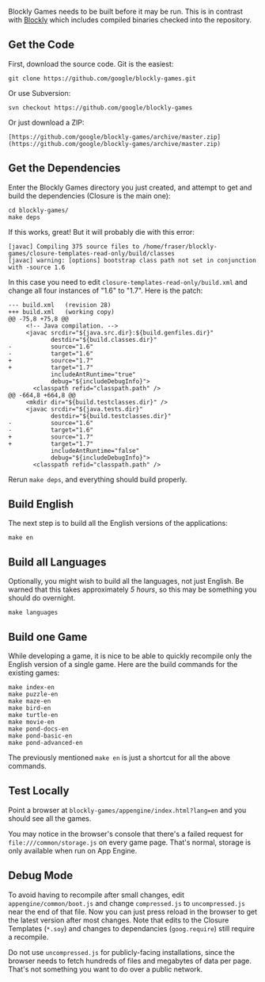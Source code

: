 Blockly Games needs to be built before it may be run.  This is in contrast with [Blockly](https://github.com/google/blockly/) which includes compiled binaries checked into the repository.  

## Get the Code

First, download the source code.  Git is the easiest:

    git clone https://github.com/google/blockly-games.git

Or use Subversion:

    svn checkout https://github.com/google/blockly-games

Or just download a ZIP:

    [https://github.com/google/blockly-games/archive/master.zip](https://github.com/google/blockly-games/archive/master.zip)

## Get the Dependencies

Enter the Blockly Games directory you just created, and attempt to get and build the dependencies (Closure is the main one):

    cd blockly-games/
    make deps

If this works, great!  But it will probably die with this error:

    [javac] Compiling 375 source files to /home/fraser/blockly-games/closure-templates-read-only/build/classes
    [javac] warning: [options] bootstrap class path not set in conjunction with -source 1.6

In this case you need to edit `closure-templates-read-only/build.xml` and change all four instances of "1.6" to "1.7".  Here is the patch:

    --- build.xml	(revision 28)
    +++ build.xml	(working copy)
    @@ -75,8 +75,8 @@
         <!-- Java compilation. -->
         <javac srcdir="${java.src.dir}:${build.genfiles.dir}"
                destdir="${build.classes.dir}"
    -           source="1.6"
    -           target="1.6"
    +           source="1.7"
    +           target="1.7"
                includeAntRuntime="true"
                debug="${includeDebugInfo}">
           <classpath refid="classpath.path" />
    @@ -664,8 +664,8 @@
         <mkdir dir="${build.testclasses.dir}" />
         <javac srcdir="${java.tests.dir}"
                destdir="${build.testclasses.dir}"
    -           source="1.6"
    -           target="1.6"
    +           source="1.7"
    +           target="1.7"
                includeAntRuntime="false"
                debug="${includeDebugInfo}">
           <classpath refid="classpath.path" />

Rerun `make deps`, and everything should build properly.

## Build English

The next step is to build all the English versions of the applications:

    make en

## Build all Languages

Optionally, you might wish to build all the languages, not just English.  Be warned that this takes approximately *5 hours*, so this may be something you should do overnight.

    make languages

## Build one Game

While developing a game, it is nice to be able to quickly recompile only the English version of a single game.  Here are the build commands for the existing games:

    make index-en
    make puzzle-en
    make maze-en
    make bird-en
    make turtle-en
    make movie-en
    make pond-docs-en
    make pond-basic-en
    make pond-advanced-en

The previously mentioned `make en` is just a shortcut for all the above commands.

## Test Locally

Point a browser at `blockly-games/appengine/index.html?lang=en` and you should see all the games.

You may notice in the browser's console that there's a failed request for `file:///common/storage.js` on every game page.  That's normal, storage is only available when run on App Engine.

## Debug Mode

To avoid having to recompile after small changes, edit `appengine/common/boot.js` and change `compressed.js` to `uncompressed.js` near the end of that file.  Now you can just press reload in the browser to get the latest version after most changes.  Note that edits to the Closure Templates (`*.soy`) and changes to dependancies (`goog.require`) still require a recompile.

Do not use `uncompressed.js` for publicly-facing installations, since the browser needs to fetch hundreds of files and megabytes of data per page.  That's not something you want to do over a public network.